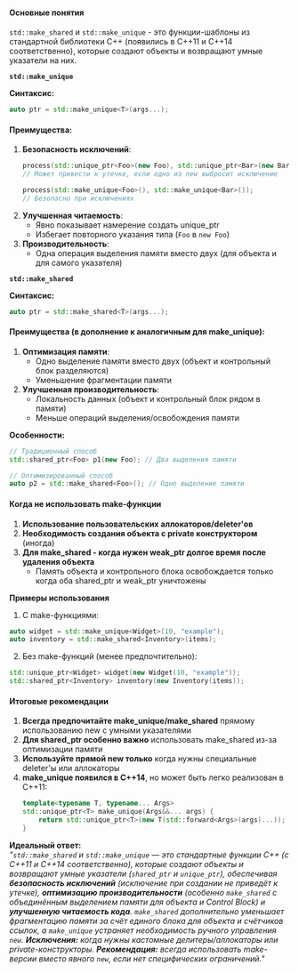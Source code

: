#### **Основные понятия**
`std::make_shared` и `std::make_unique` - это функции-шаблоны из стандартной библиотеки C++ (появились в C++11 и C++14 соответственно), которые создают объекты и возвращают умные указатели на них.

**`std::make_unique`**

**Синтаксис:**
```cpp
auto ptr = std::make_unique<T>(args...);
```

#### **Преимущества:**
1. **Безопасность исключений**:
   ```cpp
   process(std::unique_ptr<Foo>(new Foo), std::unique_ptr<Bar>(new Bar));
   // Может привести к утечке, если одно из new выбросит исключение
   
   process(std::make_unique<Foo>(), std::make_unique<Bar>());
   // Безопасно при исключениях
   ```
2. **Улучшенная читаемость**:
   - Явно показывает намерение создать unique_ptr
   - Избегает повторного указания типа (`Foo` в `new Foo`)
3. **Производительность**:
   - Одна операция выделения памяти вместо двух (для объекта и для самого указателя)

**`std::make_shared`**

**Синтаксис:**
```cpp
auto ptr = std::make_shared<T>(args...);
```

#### **Преимущества (в дополнение к аналогичным для make_unique):**
1. **Оптимизация памяти**:
   - Одно выделение памяти вместо двух (объект и контрольный блок разделяются)
   - Уменьшение фрагментации памяти
2. **Улучшенная производительность**:
   - Локальность данных (объект и контрольный блок рядом в памяти)
   - Меньше операций выделения/освобождения памяти

**Особенности:**
```cpp
// Традиционный способ
std::shared_ptr<Foo> p1(new Foo); // Два выделения памяти

// Оптимизированный способ
auto p2 = std::make_shared<Foo>(); // Одно выделение памяти
```

#### **Когда не использовать make-функции**
1. **Использование пользовательских аллокаторов/deleter'ов**
2. **Необходимость создания объекта с private конструктором** (иногда)
3. **Для make_shared - когда нужен weak_ptr долгое время после удаления объекта**
   - Память объекта и контрольного блока освобождается только когда оба shared_ptr и weak_ptr уничтожены

**Примеры использования**
1. С make-функциями:
```cpp
auto widget = std::make_unique<Widget>(10, "example");
auto inventory = std::make_shared<Inventory>(items);
```
2. Без make-функций (менее предпочтительно):
```cpp
std::unique_ptr<Widget> widget(new Widget(10, "example"));
std::shared_ptr<Inventory> inventory(new Inventory(items));
```

#### **Итоговые рекомендации**
1. **Всегда предпочитайте make_unique/make_shared** прямому использованию new с умными указателями
2. **Для shared_ptr особенно важно** использовать make_shared из-за оптимизации памяти
3. **Используйте прямой new только** когда нужны специальные deleter'ы или аллокаторы
4. **make_unique появился в C++14**, но может быть легко реализован в C++11:
   ```cpp
   template<typename T, typename... Args>
   std::unique_ptr<T> make_unique(Args&&... args) {
       return std::unique_ptr<T>(new T(std::forward<Args>(args)...));
   }
   ```

**Идеальный ответ:**  
*"`std::make_shared` и `std::make_unique` — это стандартные функции C++ (с C++11 и C++14 соответственно), которые создают объекты и возвращают умные указатели (`shared_ptr` и `unique_ptr`), обеспечивая **безопасность исключений** (исключение при создании не приведёт к утечке), **оптимизацию производительности** (особенно `make_shared` с объединённым выделением памяти для объекта и Control Block) и **улучшенную читаемость кода**. `make_shared` дополнительно уменьшает фрагментацию памяти за счёт единого блока для объекта и счётчиков ссылок, а `make_unique` устраняет необходимость ручного управления `new`.
**Исключения:** когда нужны кастомные делитеры/аллокаторы или private-конструкторы.
**Рекомендация:** всегда использовать make-версии вместо явного `new`, если нет специфических ограничений."*